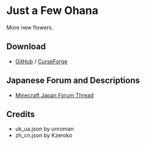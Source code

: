 # Just a Few Ohana
More new flowers.
## Download
- [GitHub](https://github.com/Mechalopa/Just-a-Few-Ohana/releases) / [CurseForge](https://www.curseforge.com/minecraft/mc-mods/just-a-few-ohana)
## Japanese Forum and Descriptions
- [Minecraft Japan Forum Thread](https://forum.civa.jp/viewtopic.php?f=3&t=750)
## Credits
- uk_ua.json by unroman
- zh_cn.json by Kzeroko
